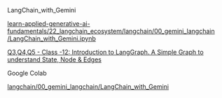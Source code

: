 
LangChain_with_Gemini

[learn-applied-generative-ai-fundamentals/22_langchain_ecosystem/langchain/00_gemini_langchain
/LangChain_with_Gemini.ipynb](https://github.com/panaversity/learn-applied-generative-ai-fundamentals/blob/main/22_langchain_ecosystem/langchain/00_gemini_langchain/LangChain_with_Gemini.ipynb)

[Q3,Q4,Q5 - Class -12: Introduction to LangGraph. A Simple Graph to understand State, Node & Edges](https://www.youtube.com/watch?v=9eBqA9cQAAc&t=6004s)

Google Colab

[langchain/00_gemini_langchain/LangChain_with_Gemini](https://colab.research.google.com/github/panaversity/learn-applied-generative-ai-fundamentals/blob/main/22_langchain_ecosystem/langchain/00_gemini_langchain/LangChain_with_Gemini.ipynb#scrollTo=ts9Ro5dgQevN)
